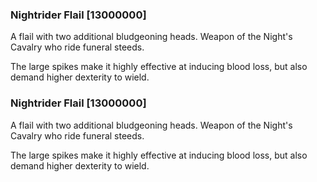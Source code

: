 ### Nightrider Flail [13000000]

A flail with two additional bludgeoning heads. Weapon of the Night's Cavalry who ride funeral steeds.

The large spikes make it highly effective at inducing blood loss, but also demand higher dexterity to wield.### Nightrider Flail [13000000]

A flail with two additional bludgeoning heads. Weapon of the Night's Cavalry who ride funeral steeds.

The large spikes make it highly effective at inducing blood loss, but also demand higher dexterity to wield.